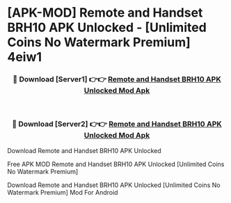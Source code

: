 # [APK-MOD] Remote and Handset BRH10 APK Unlocked - [Unlimited Coins No Watermark Premium] 4eiw1



<div align="center">
<h3>🔴 Download [Server1] 👉👉 <a href="https://momento.my/?title=Remote_and_Handset_BRH10_APK_Unlocked">Remote and Handset BRH10 APK Unlocked Mod Apk</a></h3><br>

<h3>🔴 Download [Server2] 👉👉 <a href="https://momento.my/?title=Remote_and_Handset_BRH10_APK_Unlocked">Remote and Handset BRH10 APK Unlocked Mod Apk</a></h3>
</div>



Download Remote and Handset BRH10 APK Unlocked 

Free APK MOD Remote and Handset BRH10 APK Unlocked [Unlimited Coins No Watermark Premium]

Download Remote and Handset BRH10 APK Unlocked [Unlimited Coins No Watermark Premium] Mod For Android
